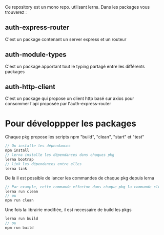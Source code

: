 Ce repository est un mono repo. utilisant lerna.
Dans les packages vous trouverez : 
## auth-express-router
C'est un package contenant un server express et un routeur
## auth-module-types
C'est un package apportant tout le typing partagé entre les différents packages
## auth-http-client
C'est un package qui propose un client http basé sur axios pour consommer l'api proposée par l'auth-express-router

# Pour développper les packages
Chaque pkg propose les scripts npm "build", "clean", "start" et "test"
```js
// On installe les dépendances
npm install
// lerna installe les dépendances dans chaques pkg
lerna bootrap
// link les dépendances entre elles
lerna link
```

De là il est possible de lancer les commandes de chaque pkg depuis lerna
```js
// Par example, cette commande effectue dans chaque pkg la commande clean
lerna run clean
// ou
npm run clean
```

Une fois la librairie modifiée, il est necessaire de build les pkgs
```js
lerna run build
// ou
npm run build
```
